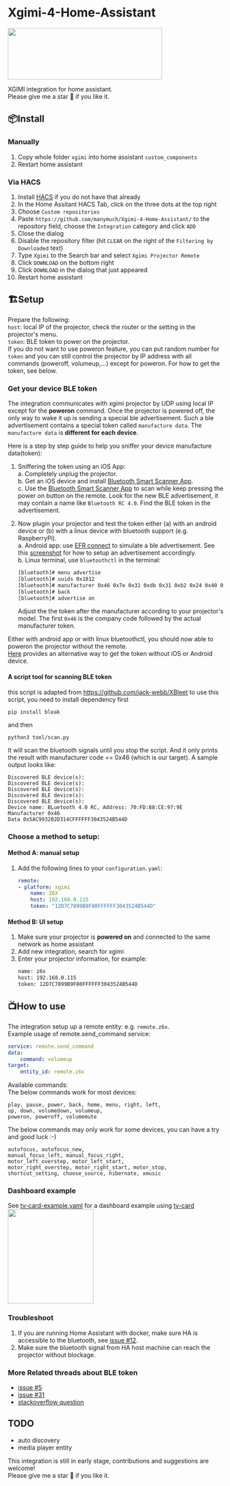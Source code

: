 # Xgimi-4-Home-Assistant
<img src="https://brands.home-assistant.io/xgimi/logo.png"  width="360" height="120">  

XGIMI integration for home assistant.  
Please give me a star :star_struck: if you like it.  


## 📦Install
### Manually
1. Copy whole folder `xgimi` into home assistant `custom_components`  
2. Restart home assistant  
### Via HACS
1. Install [HACS](https://hacs.xyz/) if you do not have that already
2. In the Home Assitant HACS Tab, click on the three dots at the top right
3. Choose `Custom repositories`
4. Paste `https://github.com/manymuch/Xgimi-4-Home-Assistant/` to the repository field, choose the `Integration` category and click `ADD`
5. Close the dialog
6. Disable the repository filter (hit `CLEAR` on the right of the `Filtering by Downloaded` text)
7. Type `Xgimi` to the Search bar and select `Xgimi Projector Remote`
8. Click `DOWNLOAD` on the bottom right
9. Click `DOWNLOAD` in the dialog that just appeared
10. Restart home assistant

## 🏗️Setup
Prepare the following:  
``host``: local IP of the projector, check the router or the setting in the projector's menu.  
``token``: BLE token to power on the projector.  
If you do not want to use poweron feature, you can put random number for ``token`` and you can still control the projector by IP address with all commands (poweroff, volumeup,...) except for poweron. For how to get the token, see below.

### Get your device BLE token

The integration communicates with xgimi projector by UDP using local IP except for the **poweron** command. Once the projector is powered off, the only way to wake it up is sending a special ble advertisement. Such a ble advertisement contains a special token called `manufacture data`. The `manufacture data` is **different for each device**.  

Here is a step by step guide to help you sniffer your device manufacture data(token):  

1. Sniffering the token using an iOS App:    
a. Completely unplug the projector.  
b. Get an iOS device and install [Bluetooth Smart Scanner App](https://apps.apple.com/us/app/bluetooth-smart-scanner/id509978131).  
c. Use the [Bluetooth Smart Scanner App](https://apps.apple.com/us/app/bluetooth-smart-scanner/id509978131) to scan while keep pressing the power on button on the remote. Look for the new BLE advertisement, it may contain a name like ``Bluetooth RC 4.0``.  Find the BLE token in the advertisement.  


2. Now plugin your projector and test the token either (a) with an android device or (b) with a linux device with bluetooth support (e.g. RaspberryPi).  
a. Android app: use [EFR connect](https://play.google.com/store/apps/details?id=com.siliconlabs.bledemo&hl=en&pli=1) to simulate a ble advertisement.  See this [screenshot](https://i.stack.imgur.com/4HLQs.jpg) for how to setup an advertisement accordingly.  
b. Linux terminal, use ``bluetoothctl`` in the terminal:  
    ```bash
    [bluetooth]# menu advertise
    [bluetooth]# uuids 0x1812
    [bluetooth]# manufacturer 0x46 0x7e 0x31 0xdb 0x31 0xb2 0x24 0x40 0xff 0xff 0xff 0x30 0x43 0x52 0x4b 0x54 0x4d
    [bluetooth]# back
    [bluetooth]# advertise on
    ```
    Adjust the the token after the manufacturer according to your projector's model. The first ``0x46`` is the company code followed by the actual manufacturer token.


Either with android app or with linux bluetoothctl, you should now able to poweron the projector without the remote.  
[Here](https://github.com/manymuch/Xgimi-4-Home-Assistant/issues/5#issuecomment-1752887102) provides an alternative way to get the token without iOS or Android device.  

#### A script tool for scanning BLE token
this script is adapted from https://github.com/jack-webb/XBleet
to use this script, you need to install dependency first
```shell
pip install bleak
```

and then 
```shell
python3 tool/scan.py
```

It will scan the bluetooth signals until you stop the script. And it only prints the result with manufacturer code == 0x46 (which is our target).
A sample output looks like:
```text
Discovered BLE device(s):
Discovered BLE device(s):
Discovered BLE device(s):
Discovered BLE device(s):
Discovered BLE device(s):
Device name: BLuetooth 4.0 RC, Address: 70:FD:88:CE:97:9E
Manufacturer 0x46
Data 0x5AC993202D314CFFFFFF3043524B544D
```

### Choose a method to setup:  
#### Method A: manual setup
1. Add the following lines to your `configuration.yaml`:
    ```yaml
    remote:
    - platform: xgimi
        name: Z6X
        host: 192.168.0.115
        token: "12D7C7899B9F80FFFFFF3043524B544D"
    ```

#### Method B: UI setup
1. Make sure your projector is **powered on** and connected to the same network as home assistant
2. Add new integration, search for xgimi
3. Enter your projector information, for example:
    ```bash
    name: z6x
    host: 192.168.0.115
    token: 12D7C7899B9F80FFFFFF3043524B544D
    ```

## 📺How to use
The integration setup up a remote entity: e.g. `remote.z6x`.  
Example usage of remote.send_command service:  
```yaml
service: remote.send_command
data:
    command: volumeup
target:
    entity_id: remote.z6x
```
Available commands:  
The below commands work for most devices:  
```
play, pause, power, back, home, menu, right, left,
up, down, volumedown, volumeup,
poweron, poweroff, volumemute
```
The below commands may only work for some devices, you can have a try and good luck :-)  
```
autofocus, autofocus_new,
manual_focus_left, manual_focus_right,
motor_left_overstep, motor_left_start,
motor_right_overstep, motor_right_start, motor_stop,
shortcut_setting, choose_source, hibernate, xmusic
```

### Dashboard example
See [tv-card-example.yaml](assets/tv-card-example.yaml) for a dashboard example using [tv-card](https://github.com/marrobHD/tv-card)  
<img src="assets/tv_card.png"  width="200" height="220"> 


### Troubleshoot

1. If you are running Home Assistant with docker, make sure HA is accessible to the bluetooth, see [issue #12](https://github.com/manymuch/Xgimi-4-Home-Assistant/issues/12).  
2. Make sure the bluetooth signal from HA host machine can reach the projector without blockage.  

### More Related threads about BLE token
* [issue #5](https://github.com/manymuch/Xgimi-4-Home-Assistant/issues/5)
* [issue #31](https://github.com/manymuch/Xgimi-4-Home-Assistant/issues/31)
* [stackoverflow question](https://stackoverflow.com/questions/69921353/how-can-i-clone-a-non-paired-ble-signal-from-a-remote-to-trigger-a-device/75551013#75551013)

## TODO
- auto discovery  
- media player entity   


This integration is still in early stage, contributions and suggestions are welcome!  
Please give me a star :star_struck: if you like it.
